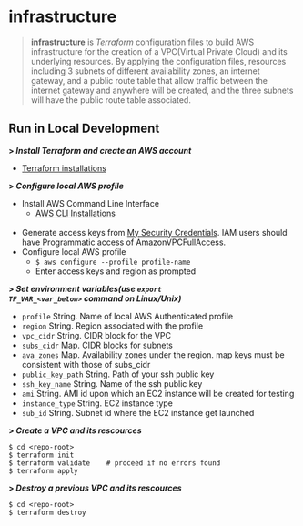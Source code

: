 # infrastructure

> <b>infrastructure</b> is *Terraform* configuration files to build AWS infrastructure for the creation of a VPC(Virtual Private Cloud) and its underlying resources. By applying the configuration files, resources including 3 subnets of different availability zones, an internet gateway, and a public route table that allow traffic between the internet gateway and anywhere will be created, and the three subnets will have the public route table associated. 

## Run in Local Development

**> *Install Terraform and create an AWS account***
* [Terraform installations](https://learn.hashicorp.com/tutorials/terraform/install-cli?in=terraform/aws-get-started)

**> *Configure local AWS profile***
* Install AWS Command Line Interface
  * [AWS CLI Installations](https://docs.aws.amazon.com/cli/latest/userguide/install-linux.html)
  <br>
* Generate access keys from [My Security Credentials](https://console.aws.amazon.com/iam/home?region=us-east-1#/security_credentials). IAM users should have Programmatic access of AmazonVPCFullAccess.
  <br>
* Configure local AWS profile
  * <code>$ aws configure --profile profile-name</code>
  * Enter access keys and region as prompted 

**> *Set environment variables(use <code>export TF_VAR_<var_below></code> command on Linux/Unix)***
* <code>profile</code> String. Name of local AWS Authenticated profile
* <code>region</code> String. Region associated with the profile
* <code>vpc_cidr</code> String. CIDR block for the VPC
* <code>subs_cidr</code> Map. CIDR blocks for subnets
* <code>ava_zones</code> Map. Availability zones under the region. map keys must be consistent with those of subs_cidr
* <code>public_key_path</code> String. Path of your ssh public key
* <code>ssh_key_name</code> String. Name of the ssh public key
* <code>ami</code> String. AMI id upon which an EC2 instance will be created for testing
* <code>instance_type</code> String. EC2 instance type
* <code>sub_id</code> String. Subnet id where the EC2 instance get launched

**> *Create a VPC and its rescources***

    $ cd <repo-root>
    $ terraform init
    $ terraform validate    # proceed if no errors found
    $ terraform apply  

**> *Destroy a previous VPC and its rescources***
    
    $ cd <repo-root>
    $ terraform destroy